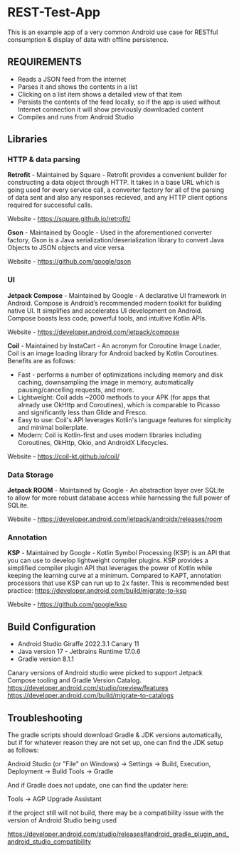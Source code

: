 # REST-Test-App

This is an example app of a very common Android use case for RESTful consumption & display of data 
with offline persistence.

## REQUIREMENTS

* Reads a JSON feed from the internet
* Parses it and shows the contents in a list
* Clicking on a list item shows a detailed view of that item
* Persists the contents of the feed locally, so if the app is used without Internet connection it will show previously downloaded content
* Compiles and runs from Android Studio

## Libraries

### HTTP & data parsing
**Retrofit** - Maintained by Square - Retrofit provides a convenient builder for constructing a data object through HTTP. It takes in a base URL which is going used for every service call, a converter factory for all of the parsing of data sent and also any responses recieved, and any HTTP client options required for successful calls.

Website - https://square.github.io/retrofit/

**Gson** - Maintained by Google - Used in the aforementioned converter factory, Gson is a Java serialization/deserialization library to convert Java Objects to JSON objects and vice versa.

Website - https://github.com/google/gson

### UI
**Jetpack Compose** - Maintained by Google - A declarative UI framework in Android. Compose is Android’s recommended modern toolkit for building native UI. It simplifies and accelerates UI development on Android. Compose boasts less code, powerful tools, and intuitive Kotlin APIs.

Website - https://developer.android.com/jetpack/compose

**Coil** - Maintained by InstaCart - An acronym for Coroutine Image Loader, Coil is an image loading library for Android backed by Kotlin Coroutines. 
Benefits are as follows:
  * Fast - performs a number of optimizations including memory and disk caching, downsampling the image in memory, automatically pausing/cancelling requests, and more.
  * Lightweight: Coil adds ~2000 methods to your APK (for apps that already use OkHttp and Coroutines), which is comparable to Picasso and significantly less than Glide and Fresco.
  * Easy to use: Coil's API leverages Kotlin's language features for simplicity and minimal boilerplate.
  * Modern: Coil is Kotlin-first and uses modern libraries including Coroutines, OkHttp, Okio, and AndroidX Lifecycles.

Website - https://coil-kt.github.io/coil/

### Data Storage
**Jetpack ROOM** - Maintained by Google - An abstraction layer over SQLite to allow for more robust database access while harnessing the full power of SQLite.

Website - https://developer.android.com/jetpack/androidx/releases/room

### Annotation
**KSP** - Maintained by Google - Kotlin Symbol Processing (KSP) is an API that you can use to develop lightweight compiler plugins. KSP provides a simplified compiler plugin API that leverages the power of Kotlin while keeping the learning curve at a minimum. Compared to KAPT, annotation processors that use KSP can run up to 2x faster.
This is recommended best practice:
https://developer.android.com/build/migrate-to-ksp

Website - https://github.com/google/ksp

## Build Configuration
* Android Studio Giraffe 2022.3.1 Canary 11
* Java version 17 - Jetbrains Runtime 17.0.6
* Gradle version 8.1.1

Canary versions of Android studio were picked to support Jetpack Compose tooling and Gradle Version Catalog.
https://developer.android.com/studio/preview/features
https://developer.android.com/build/migrate-to-catalogs

## Troubleshooting
The gradle scripts should download Gradle & JDK versions automatically, but if for whatever reason they are not set up, one can find the JDK setup as follows:

Android Studio (or "File" on Windows) -> Settings -> Build, Execution, Deployment -> Build Tools -> Gradle

And if Gradle does not update, one can find the updater here:

Tools -> AGP Upgrade Assistant

if the project still will not build, there may be a compatibility issue with the version of Android Studio being used

https://developer.android.com/studio/releases#android_gradle_plugin_and_android_studio_compatibility
